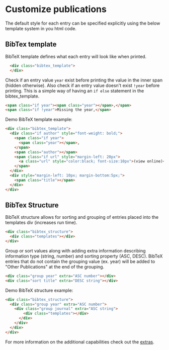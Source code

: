 # Customize publications
The default style for each entry can be specified explicitly using the below template system in you html code.

## BibTex template

BibTeX template defines what each entry will look like when printed.
```html
  <div class="bibtex_template">
  </div>
```

Check if an entry value `year` exist before printing the value in the inner span (hidden otherwise). Also check if an entry value doesn't exist `!year` before printing. This is a simple way of having an `if else` statement in the bibtex_template.
```html
<span class="if year"><span class="year"></span>,</span>
<span class="if !year">Missing the year,</span>
```

Demo BibTeX template example:
```html
<div class="bibtex_template">
  <div class="if author" style="font-weight: bold;">
    <span class="if year">
      <span class="year"></span>, 
    </span>
    <span class="author"></span>
    <span class="if url" style="margin-left: 20px">
      <a class="url" style="color:black; font-size:10px">(view online)</a>
    </span>
  </div>
  <div style="margin-left: 10px; margin-bottom:5px;">
    <span class="title"></span>
  </div>
</div>
```
## BibTex Structure
BibTeX structure allows for sorting and grouping of entries placed into the templates div (increases run time).
```html
<div class="bibtex_structure">
  <div class="templates"></div>
</div>
```

Group or sort values along with adding extra information describing information type (string, number) and sorting property (ASC, DESC). BibTeX entries that do not contain the grouping value (ex. year) will be added to "Other Publications" at the end of the grouping.
```html
<div class="group year" extra="ASC number"></div>
<div class="sort title" extra="DESC string"></div>
```

Demo BibTeX structure example:
```html
<div class="bibtex_structure">
  <div class="group year" extra="ASC number">
    <div class="group journal" extra="ASC string">
        <div class="templates"></div>
      </div>
    </div>
  </div>
</div>
```

For more information on the additional capabilities check out the [extras](extra.md).